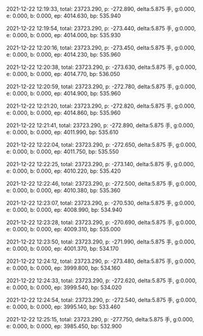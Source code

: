 2021-12-22 12:19:33, total: 23723.290, p: -272.890, delta:5.875 手, g:0.000, e: 0.000, b: 0.000, ep: 4014.630, bp: 535.940

2021-12-22 12:19:54, total: 23723.290, p: -273.440, delta:5.875 手, g:0.000, e: 0.000, b: 0.000, ep: 4014.000, bp: 535.930

2021-12-22 12:20:16, total: 23723.290, p: -273.450, delta:5.875 手, g:0.000, e: 0.000, b: 0.000, ep: 4014.230, bp: 535.960

2021-12-22 12:20:38, total: 23723.290, p: -273.630, delta:5.875 手, g:0.000, e: 0.000, b: 0.000, ep: 4014.770, bp: 536.050

2021-12-22 12:20:59, total: 23723.290, p: -272.780, delta:5.875 手, g:0.000, e: 0.000, b: 0.000, ep: 4014.900, bp: 535.960

2021-12-22 12:21:20, total: 23723.290, p: -272.820, delta:5.875 手, g:0.000, e: 0.000, b: 0.000, ep: 4014.860, bp: 535.960

2021-12-22 12:21:41, total: 23723.290, p: -272.890, delta:5.875 手, g:0.000, e: 0.000, b: 0.000, ep: 4011.990, bp: 535.610

2021-12-22 12:22:04, total: 23723.290, p: -272.650, delta:5.875 手, g:0.000, e: 0.000, b: 0.000, ep: 4011.750, bp: 535.550

2021-12-22 12:22:25, total: 23723.290, p: -273.140, delta:5.875 手, g:0.000, e: 0.000, b: 0.000, ep: 4010.220, bp: 535.420

2021-12-22 12:22:46, total: 23723.290, p: -272.500, delta:5.875 手, g:0.000, e: 0.000, b: 0.000, ep: 4010.380, bp: 535.360

2021-12-22 12:23:07, total: 23723.290, p: -270.530, delta:5.875 手, g:0.000, e: 0.000, b: 0.000, ep: 4008.990, bp: 534.940

2021-12-22 12:23:28, total: 23723.290, p: -270.690, delta:5.875 手, g:0.000, e: 0.000, b: 0.000, ep: 4009.310, bp: 535.000

2021-12-22 12:23:50, total: 23723.290, p: -271.990, delta:5.875 手, g:0.000, e: 0.000, b: 0.000, ep: 4001.370, bp: 534.170

2021-12-22 12:24:12, total: 23723.290, p: -273.480, delta:5.875 手, g:0.000, e: 0.000, b: 0.000, ep: 3999.800, bp: 534.160

2021-12-22 12:24:33, total: 23723.290, p: -272.620, delta:5.875 手, g:0.000, e: 0.000, b: 0.000, ep: 3999.540, bp: 534.020

2021-12-22 12:24:54, total: 23723.290, p: -272.540, delta:5.875 手, g:0.000, e: 0.000, b: 0.000, ep: 3995.140, bp: 533.460

2021-12-22 12:25:15, total: 23723.290, p: -277.750, delta:5.875 手, g:0.000, e: 0.000, b: 0.000, ep: 3985.450, bp: 532.900